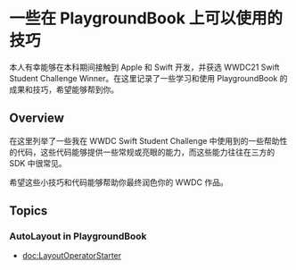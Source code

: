 # 一些在 PlaygroundBook 上可以使用的技巧

本人有幸能够在本科期间接触到 Apple 和 Swift 开发，并获选 WWDC21 Swift Student Challenge Winner。在这里记录了一些学习和使用 PlaygroundBook 的成果和技巧，希望能够帮到你。

## Overview

在这里列举了一些我在 WWDC Swift Student Challenge 中使用到的一些帮助性的代码，这些代码能够提供一些常规或亮眼的能力，而这些能力往往在三方的 SDK 中很常见。

希望这些小技巧和代码能够帮助你最终润色你的 WWDC 作品。

## Topics
### AutoLayout in PlaygroundBook
- <doc:LayoutOperatorStarter>



